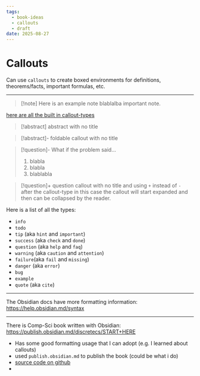 ```yaml
---
tags:
  - book-ideas
  - callouts
  - draft
date: 2025-08-27
---
```


# Callouts
Can use `callouts` to create boxed environments for definitions, theorems/facts, important formulas, etc.
___
>[!note] Here is an example note
>blablalba important note.

[here are all the built in callout-types](https://help.obsidian.md/callouts#Supported+types)
>[!abstract]
>abstract with no title

>[!abstract]-
>foldable callout with no title

>[!question]- What if the problem said...
>1. blabla
>2. blabla
>3. blablabla

>[!question]+
>question callout with no title and using `+` instead of `-` after the callout-type
>in this case the callout will start expanded and then can be collapsed by the reader.

Here is a list of all the types:
- `info`
- `todo`
- `tip` (aka `hint` and `important`)
- `success` (aka `check` and `done`)
- `question` (aka `help` and `faq`)
- `warning` (aka `caution` and `attention`)
- `failure`(aka `fail` and `missing`)
- `danger` (aka `error`)
- `bug` 
- `example`
- `quote` (aka `cite`)

___
The Obsidian docs have more formatting information: https://help.obsidian.md/syntax
___
There is Comp-Sci book written with Obsidian: https://publish.obsidian.md/discretecs/START+HERE
- Has some good formatting usage that I can adopt (e.g. I learned about callouts)
- used `publish.obsidian.md` to publish the book (could be what i do)
- [source code on github](https://github.com/RobertTalbert/mth225-vault/tree/main)
- 
